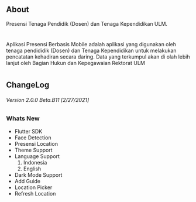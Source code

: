 ## **About**
Presensi Tenaga Pendidik (Dosen) dan Tenaga Kependidikan ULM.
# 

Aplikasi Presensi Berbasis Mobile adalah aplikasi yang digunakan oleh tenaga pendididik (Dosen) dan Tenaga Kependidikan untuk melakukan pencatatan kehadiran secara daring. Data yang terkumpul akan di olah lebih lanjut oleh Bagian Hukun dan Kepegawaian Rektorat ULM

# 
# 
## **ChangeLog**
###### *Version 2.0.0 Beta.B11 [2/27/2021]*
### **Whats New**
- Flutter SDK
- Face Detection
- Presensi Location
- Theme Support
- Language Support
  1. Indonesia
  2. English
- Dark Mode Support
- Add Guide
- Location Picker
- Refresh Location

# 
# 
# 

<!-- ## **BUG**
- [x] DIO Interceptor Multipart On Refresh Token Error
- [x] FCM Background Android [Only with data] -->


[ULM logo]: https://presensi.ulm.ac.id/assets/static/media/logo-unlam.503632fb.png
